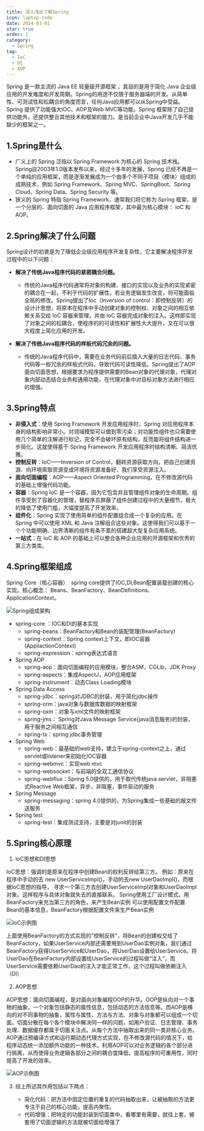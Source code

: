 ```yaml
---
title: 深入浅出了解Spring
icon: laptop-code
date: 2024-03-01
star: true
order: 1
category:
  - Spring
tag:
  - IoC
  - DI
  - AOP
---
```



Spring 是一款主流的 Java EE 轻量级开源框架 ，其目的是用于简化 Java 企业级应用的开发难度和开发周期。Spring的用途不仅限于服务器端的开发。从简单性、可测试性和松耦合的角度而言，任何Java应用都可以从Spring中受益。Spring 提供了功能强大IOC、AOP及Web MVC等功能。Spring 框架除了自己提供功能外，还提供整合其他技术和框架的能力。是当前企业中Java开发几乎不能缺少的框架之一。

<!-- more -->

## 1.Spring是什么

- 广义上的 Spring 泛指以 Spring Framework 为核心的 Spring 技术栈。Spring自2003年1.0版本发布以来，经过十多年的发展，Spring 已经不再是一个单纯的应用框架，而是逐渐发展成为一个由多个不同子项目（模块）组成的成熟技术，例如 Spring Framework、Spring MVC、SpringBoot、Spring Cloud、Spring Data、Spring Security 等。
- 狭义的 Spring 特指 Spring Framework，通常我们将它称为 Spring 框架，是一个分层的、面向切面的 Java 应用程序框架，其中最为核心模块： IoC 和 AOP。

## 2.Spring解决了什么问题

Spring设计的初衷是为了降低企业级应用程序开发复杂性，它主要解决程序开发过程中的以下问题：

- **解决了传统Java程序代码的紧密耦合问题。**
  - 传统的Java程序代码通常将对象的构建、接口的实现以及业务的实现紧密的耦合在一起，不利于代码的扩展性，若业务逻辑发生改变，将可能面临全局的修改。Spring提出了Ioc（Inversion of control：即控制反转）的设计计思想，将原本在程序中手动创建对象的控制权、对象之间的相互依赖关系交给 IoC 容器来管理，并由 IoC 容器完成对象的注入。这样即实现了对象之间的松耦合，使程序的的可读性和扩展性大大提升，又在可以很大程度上简化应用的开发。

- **解决了传统Java程序代码的样板代码冗余的问题。**
  - 传统的Java程序代码中，需要在业务代码前后插入大量的日志代码、事务代码等一些冗余的样板式代码，导致代码可读性降低。Spring提出了AOP面向切面思想，根据要求为程序提供需要的Bean对象的代理对象，代理对象内部动态结合业务和通用功能，在代理对象中对目标对象方法进行相应的增强。

## 3.Spring特点

- **非侵入式**：使用 Spring Framework 开发应用程序时，Spring 对应用程序本身的结构影响非常小。对领域模型可以做到零污染；对功能性组件也只需要使用几个简单的注解进行标记，完全不会破坏原有结构，反而能将组件结构进一步简化。这就使得基于 Spring Framework 开发应用程序时结构清晰、简洁优雅。
- **控制反转**：IoC——Inversion of Control，翻转资源获取方向。把自己创建资源、向环境索取资源变成环境将资源准备好，我们享受资源注入。
- **面向切面编程**：AOP——Aspect Oriented Programming，在不修改源代码的基础上增强代码功能。
- **容器**：Spring IoC 是一个容器，因为它包含并且管理组件对象的生命周期。组件享受到了容器化的管理，替程序员屏蔽了组件创建过程中的大量细节，极大的降低了使用门槛，大幅度提高了开发效率。
- **组件化**：Spring 实现了使用简单的组件配置组合成一个复杂的应用。在 Spring 中可以使用 XML 和 Java 注解组合这些对象。这使得我们可以基于一个个功能明确、边界清晰的组件有条不紊的搭建超大型复杂应用系统。
- **一站式**：在 IoC 和 AOP 的基础上可以整合各种企业应用的开源框架和优秀的第三方类库。
## 4.Spring框架组成

Spring Core（核心容器）
 spring core提供了IOC,DI,Bean配置装载创建的核心实现。核心概念： Beans、BeanFactory、BeanDefinitions、ApplicationContext。

![Spring组成架构](.\assets\Spring组成架构.png)

- spring-core ：IOC和DI的基本实现
  - spring-beans：BeanFactory和Bean的装配管理(BeanFactory)
  - spring-context：Spring context上下文，即IOC容器(AppliactionContext)
  - spring-expression：spring表达式语言
- Spring AOP
  - spring-aop：面向切面编程的应用模块，整合ASM，CGLib，JDK Proxy
  - spring-aspects：集成AspectJ，AOP应用框架
  - spring-instrument：动态Class Loading模块
- Spring Data Access
  - spring-jdbc：spring对JDBC的封装，用于简化jdbc操作
  - spring-orm：java对象与数据库数据的映射框架
  - spring-oxm：对象与xml文件的映射框架
  - spring-jms： Spring对Java Message Service(java消息服务)的封装，用于服务之间相互通信
  - spring-tx：spring jdbc事务管理
- Spring Web
  - spring-web：最基础的web支持，建立于spring-context之上，通过servlet或listener来初始化IOC容器
  - spring-webmvc：实现web mvc
  - spring-websocket：与前端的全双工通信协议
  - spring-webflux：Spring 5.0提供的，用于取代传统java servlet，非阻塞式Reactive Web框架，异步，非阻塞，事件驱动的服务
- Spring Message
  - spring-messaging：spring 4.0提供的，为Spring集成一些基础的报文传送服务
- Spring test
  - spring-test：集成测试支持，主要是对junit的封装
  
## 5.Spring核心原理

1. IoC思想和DI思想
   

  IoC思想：强调的是原来在程序中创建Bean的权利反转给第三方。 例如：原来在程序中手动的去 new UserServiceImpl()，手动的去new UserDaoImpl()，而根据IoC思想的指导， 寻求一个第三方去创建UserServiceImpl对象和UserDaoImpl对象。这样程序与具体对象就失去的直接联系。 Spring使用工厂设计模式，用BeanFactory来充当第三方的角色，来产生Bean实例 可以使用配置文件配置Bean的基本信息，BeanFactory根据配置文件来生产Bean实例

![IoC示例图](./assets/IoC示例图.png)


  上面使用BeanFactory的方式实现的"控制反转"，将Bean的创建权交给了BeanFactory，如果UserService内部还需要用到UserDao实例对象，我们通过BeanFactory获得UserService和UserDao，将UserDao设置给UserService。将UserDao在BeanFactory内部设置给UserService的过程叫做“注入”，而UserService需要依赖UserDao的注入才能正常工作，这个过程叫做依赖注入（DI）

2. AOP思想

AOP思想：面向切面编程，是对面向对象编程OOP的升华。OOP是纵向对一个事物的抽象，一个对象包括静态的属性信息，包括动态的方法信息等。而AOP是横向的对不同事物的抽象，属性与属性、方法与方法、对象与对象都可以组成一个切面。切面分散在每个各个模块中解决同一样的问题，如用户验证、日志管理、事务处理、数据缓存都属于切面关注点。从每个方法中抽取出来的同一类非核心业务。AOP通过预编译方式和运行期动态代理方式实现，在不修改源代码的情况下，给程序动态统一添加额外功能的一种技术。利用AOP可以对业务逻辑的各个部分进行隔离，从而使得业务逻辑各部分之间的耦合度降低，提高程序的可重用性，同时提高了开发的效率。

![AOP示例图](./assets/AOP示例图.png)

3. 综上所述其作用包括以下两点：

   - 简化代码：把方法中固定位置的重复的代码抽取出来，让被抽取的方法更专注于自己的核心功能，提高内聚性。
   - 代码增强：把特定的功能封装到切面类中，看哪里有需要，就往上套，被套用了切面逻辑的方法就被切面给增强了